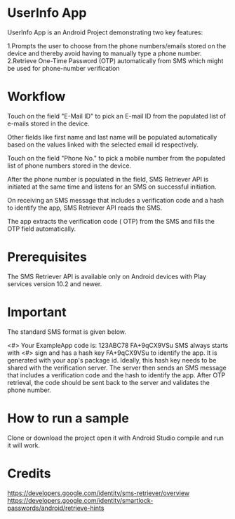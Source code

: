 # UserInfo App

UserInfo App is an Android Project demonstrating two key features:

1.Prompts the user to choose from the phone numbers/emails stored on the device and thereby avoid having to manually type a phone number.
2.Retrieve One-Time Password (OTP) automatically from SMS which might be used for phone-number verification

# Workflow
Touch on the field "E-Mail ID" to pick an E-mail ID from the populated list of e-mails stored in the device.

Other fields like first name and last name will be populated automatically based on the values linked with the selected email id respectively.

Touch on the field "Phone No." to pick a mobile number from the populated list of phone numbers stored in the device.

After the phone number is populated in the field, SMS Retriever API is initiated at the same time and listens for an SMS on successful initiation.

On receiving an SMS message that includes a verification code and a hash to identify the app, SMS Retriever API reads the SMS.

The app extracts the verification code ( OTP) from the SMS and fills the OTP field automatically.

# Prerequisites
The SMS Retriever API is available only on Android devices with Play services version 10.2 and newer.

# Important

The standard SMS format is given below.

<#> Your ExampleApp code is: 123ABC78 FA+9qCX9VSu SMS always starts with <#> sign and has a hash key FA+9qCX9VSu to identify the app.
It is generated with your app's package id. Ideally, this hash key needs to be shared with the verification server.
The server then sends an SMS message that includes a verification code and the hash to identify the app.
After OTP retrieval, the code should be sent back to the server and validates the phone number.

# How to run a sample
Clone or download the project open it with Android Studio compile and run it will work.

# Credits
https://developers.google.com/identity/sms-retriever/overview https://developers.google.com/identity/smartlock-passwords/android/retrieve-hints

